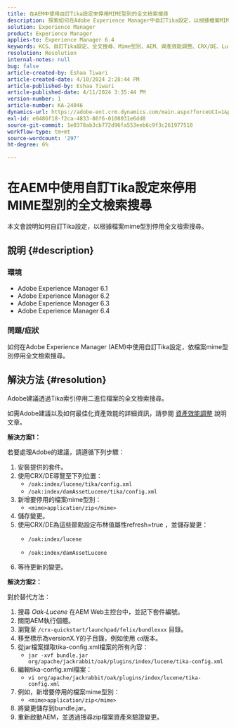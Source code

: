 ```yaml
---
title: 在AEM中使用自訂Tika設定來停用MIME型別的全文檢索搜尋
description: 探索如何在Adobe Experience Manager中自訂Tika設定，以根據檔案MIME型別停用全文檢索。
solution: Experience Manager
product: Experience Manager
applies-to: Experience Manager 6.4
keywords: KCS、自訂Tika設定、全文搜尋、Mime型別、AEM、資產效能調整、CRX/DE、Lucene索引、Oak索引、Web主控台、操作說明
resolution: Resolution
internal-notes: null
bug: false
article-created-by: Eshaa Tiwari
article-created-date: 4/10/2024 2:28:44 PM
article-published-by: Eshaa Tiwari
article-published-date: 4/11/2024 3:35:44 PM
version-number: 1
article-number: KA-24046
dynamics-url: https://adobe-ent.crm.dynamics.com/main.aspx?forceUCI=1&pagetype=entityrecord&etn=knowledgearticle&id=6ef70c9c-46f7-ee11-a1fd-6045bd026dc7
exl-id: e0486f18-f2ca-4833-86f6-0108031e6dd8
source-git-commit: 1e0378ab3cb772d96fa553eeb6c9f3c261977518
workflow-type: tm+mt
source-wordcount: '297'
ht-degree: 6%

---
```


# 在AEM中使用自訂Tika設定來停用MIME型別的全文檢索搜尋


本文會說明如何自訂Tika設定，以根據檔案mime型別停用全文檢索搜尋。

## 說明 {#description}


### 環境

- Adobe Experience Manager 6.1
- Adobe Experience Manager 6.2
- Adobe Experience Manager 6.3
- Adobe Experience Manager 6.4


### 問題/症狀

如何在Adobe Experience Manager (AEM)中使用自訂Tika設定，依檔案mime型別停用全文檢索搜尋。


## 解決方法 {#resolution}


Adobe建議透過Tika索引停用二進位檔案的全文檢索搜尋。

如需Adobe建議以及如何最佳化資產效能的詳細資訊，請參閱 [資產效能調整](https://helpx.adobe.com/ca/experience-manager/kb/Asset-Performance-Tuning.html) 說明文章。

<b>解決方案1：</b>

若要處理Adobe的建議，請遵循下列步驟：

1. 安裝提供的套件。
2. 使用CRX/DE導覽至下列位置：
   - `/oak:index/lucene/tika/config.xml`
   - `/oak:index/damAssetLucene/tika/config.xml`
3. 新增要停用的檔案mime型別：
   - `<mime>application/zip</mime>`
4. 儲存變更。
5. 使用CRX/DE為這些節點設定布林值屬性refresh=true ，並儲存變更：
   - `/oak:index/lucene`


   - `/oak:index/damAssetLucene`
6. 等待更新的變更。


<b>解決方案2：</b>

對於替代方法：

1. 搜尋 *Oak-Lucene* 在AEM Web主控台中，並記下套件編號。
2. 關閉AEM執行個體。
3. 瀏覽至 `/crx-quickstart/launchpad/felix/bundlexxx` 目錄。
4. 移至標示為versionX.Y的子目錄，例如使用 `cd`版本。
5. 從jar檔案擷取tika-config.xml檔案的所有內容：
   - `jar -xvf bundle.jar org/apache/jackrabbit/oak/plugins/index/lucene/tika-config.xml`
6. 編輯tika-config.xml檔案：
   - `vi org/apache/jackrabbit/oak/plugins/index/lucene/tika-config.xml`
7. 例如，新增要停用的檔案mime型別：
   - `<mime>application/zip</mime>`
8. 將變更儲存到bundle.jar。
9. 重新啟動AEM，並透過搜尋zip檔案資產來驗證變更。

